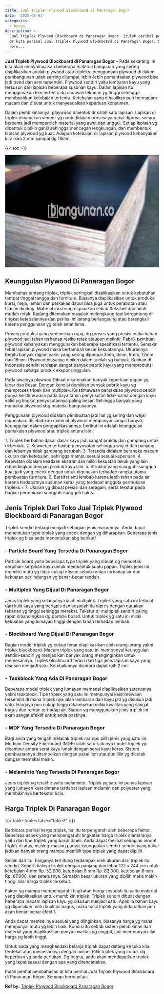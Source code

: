 ```yaml
---
title: Jual Triplek Plywood Blockboard di Panaragan Bogor
date: '2025-05-01'
categories:
  - harga
description: >-
  Jual Triplek Plywood Blockboard di Panaragan Bogor. Itulah perihal pembahasan
  dr kita perihal Jual Triplek Plywood Blockboard di Panaragan Bogor, Semoga
  berm...
---
```


**Jual Triplek Plywood Blockboard di Panaragan Bogor** – Pada sekarang ini kita akan menyampaikan beberapa material bangunan yang sering diaplikasikan adalah plywood atau tripleks. penggunaan plywood di dalam pembangunan udah serring dijumpai, lebih-lebih pemanfaatan plywood bisa jadi trend dan seni tersendiri. Plywood sendiri yaitu lembaran kayu yang tersusun dari lapisan beberapa susunan kayu. Dalam lapisan itu menggunakan lem tertentu dg dibawah tekanan yg tinggi sehingga membuahkan ketebalan tertentu. Ketebalan yang dihasilkan pun bermacam-macam dan dibuat untuk menyesuaikan keperluan konsumen.

Dalam pembikinannya, playwood dibentuk dr salah satu lapisan. Lapisan dr triplek dinamakan veneer yg nanti didalam prosesnya bakal dipress secara bersama jadi memperoleh material yang awet dan unggul. Setiap lapisan yg dibentuk dibikin ganjil sehingga mencegah lengkungan, dan membentuk lapisan plywood yg kuat. Adapun ketebalan dr lapisan plywood kebanyakan kira-kira 3 mm sampai dg 18mm.

{{< toc >}}

![Jual Triplek Plywood Blockboard di Panaragan Bogor](/images/jual-triplek-murah-02.png)

## Keunggulan Plywood Di Panaragan Bogor

Membahas tentang triplek, triplek seringkali diaplikasikan untuk kebutuhan tempat tinggal tangga dan furniture. Biasanya diaplikasikan untuk produksi kursi, meja, lemari dan perkakas dapur bisa juga untuk perabotan atau hiasan dinding. Material ini sering digunakan sebab fleksibel dan tidak mudah retak. Kadang ditemukan masalah melengkung tapi bergantung dr tingkat ketebalannya dan perihal ini jarang berlangsung atau barangkali karena penggunaan yg telah amat lama.

Proses produksi yang sedemikian rupa, dg proses yang presisi maka bahan plywood jadi tahan terhadap resiko retak ataupun melintir. Pabrik pembuat plywood kebanyakan menggunakan beberapa spesifikasi tertentu. Semakin tebal lapisan plywood maka bertambah besar kekuatannya. Ukurannya begitu banyak ragam yakni yang sering dijumpai 3mm, 6mm, 9mm, 12mm dan 18mm. Plywood biasanya dibikin dalam jumlah yg banyak. Bahkan di Indonesia sendiri terdapat sangat banyak pabrik kayu yang memproduksi plywood sebagai produk ekspor unggulan.

Pada awalnya plywood Dibuat dikarenakan banyak keperluan papan yg lebar dan besar. Dengan kondisi demikian banyak pabrik kayu yg memproses tripek dan multiplek. Keistimewaan pemakaian plywood sendiri punya keistimewaan pada daya tahan penyusutan tidak sama dengan kayu solid yg tingkat penyusutannya paling besar. Sehingga banyak yang memakai plywood sbg material bangunannya.

Penggunaan plywood didalam pembuatan jadi hal yg sering dan wajar digunakan. disebabkan material plywood mempunyai sangat banyak keunggulan dalam pengaplikasiannya. berikut ini adalah keunggulan pemakaian plywood atau triplek antara lain :

1\. Triplek berbahan dasar dasar kayu jadi sangat praktis dan gampang untuk di bentuk. 2. Keawetan terhadap penyusutan sehingga wujud dan panjang dan lebarnya tidak gampang berubah. 3. Tersedia didalam beraneka macam ukuran dan ketebalan, sehingga mampu sesuai sesuai keperluan. 4. Keawetan didalam keadaan ekstrim dan miliki kekuatan tekuk yang lain dibandingkan dengan produk kayu lain. 5. Struktur yang sungguh-sungguh kuat jadi yang cocok dengan untuk digunakan terhadap rangka utama pembuatan furniture. 6. Bersifat anti lembab karena lebih tahan pada air karena terdapatnya susunan keras yang terdapat anggota permukaan tripleks.< 7. Ukuran yg dibuat presisi dan seragam, serta tekstur pada bagian permukaan sungguh-sungguh halus.

## Jenis Triplek Dari Toko Jual Triplek Plywood Blockboard di Panaragan Bogor

Triplek sendiri terbagi menjadi sebagian jenis macamnya. Anda dapat menentukan type triplek yang cocok dengan yg diharapkan. Beberapa jenis triplek yg bisa anda menentukan sbg berikut!

### \- Particle Board Yang Tersedia Di Panaragan Bogor

Particle board yaitu beberapa type triplek yang dibuat dg mencetak serpihan-serpihan kayu untuk membentuk suatu papan. Triplek jenis ini memiliki mutu yg tidak cukup efisien sebab rentan terhadap air dan kekuatan perlindungan yg benar-benar rendah.

### \- Multiplek Yang Dijual Di Panaragan Bogor

Jenis triplek yang selanjutnya ialah multiplek. Triplek yang satu ini terbuat dari kulit kayu yang berlapis dan sesudah itu dipres dengan gunakan tekanan yg tinggi sehingga merekat. Tekstur dr multiplek sendiri paling rapat dibandingkan dg particle board. Untuk triplek yg satu ini miliki kekuatan yang lumayan tinggi dengan tahan terhadap lembab.

### \- Blockboard Yang Dijual Di Panaragan Bogor

Bagian model triplek yg cukup tenar diaplikasikan oleh orang-orang yakni triplek blockboard. Macam triplek yang satu ini mempunyai keunggulan sendiri-sendiri yg menjadikan banyak orang menginginkan untuk memesannya. Triplek blockboard terdiri dari tiga jenis lapisan kayu yang disusun menjadi satu. Ketebalannya diantara dapat raih 2 cm.

### \- Teakblock Yang Ada Di Panaragan Bogor

Beberapa model triplek yang lumayan memadai diaplikasikan seterusnya yakni teakblock. Tipe triplek yang satu ini mempunyai keistimewaan tersendiri di mana triplek nya ialah lembaran dari kayu jati yg disusun jadi satu. Hargaya pun cukup tinggi dikarenakan miliki kwalitas yang sangat bagus dan rentan terhadap air. Siapun yg menggunakan jenis triplek ini akan sangat efektif untuk anda pastinya.

### \- MDF Yang Tersedia Di Panaragan Bogor

Bagi anda yang tengah melacak triplek mampu pilih jenis yang satu ini. Medium Density Fiberboard (MDF) ialah satu-satunya model triplek yg dicampur antara serat kayu lunak dengan serat kayu keras. Sistem pembuatannya ditempelkan dengan pakai lem ataupun lilin yg dicetak dengan memakai mesin.

### \- Melaminto Yang Tersedia Di Panaragan Bogor

Jenis triplek yg terakhir yaitu melaminto. Triplek yg satu ini punya lapisan yang lumayan kuat dimana terdapat lapisan melamin dan polyester yang membikinnya bertekstur licin.

## Harga Triplek Di Panaragan Bogor

{{< table-tables table="table2" >}}

Berbicara perihal harga triplek, hal itu terpengaruh oleh beberapa faktor. Beberapa aspek yang mempengaruhi tingkatan harga triplek diantaranya yaitu dari tipe triplek yang bakal dibeli. Anda dapat melihat sebagian model triplek di atas, masing-masing punyai keunggulan sendiri-sendiri yang bakal jadikan banyak orang mampu memilih type triplek yang dapat dipilih.

Selain dari itu, harganya terhitung terdampak oleh ukuran dari triplek itu sendiri. Seperti halnya triplek dengan panjang dan lebar 122 x 244 cm untuk ketebalan 4 mm Rp. 52.000, ketebalan 6 mm Rp. 82.000, ketebalan 8 mm Rp. 87.000, dan seterusnya. Semakin besar ukuran yang dipilih maka makin tinggi nilai harga triplek tersebut.

Faktor yg mampu mempengaruhi tingkatan harga sesudah itu yaitu material yang diaplikasikan untuk membikin triplek. Triplek sendiri dibuat dengan beberapa macam lapisan kayu yg disusun menjadi satu. Apabila bahan kayu yg digunakan miliki kualitas bagus, maka hasil triplek yang didapatkan pun akan benar-benar efektif.

Anda dapat membelinya sesuai yang diinginkan, biasanya harga yg mahal mempunyai mutu yg lebih baik. Kondisi itu sebab sistem pembikinan dan material yang diaplikasikan punya kwalitas yg unggul, jadi mempunyai nilai harga yg lebih tinggi.

Untuk anda yang menghendaki belanja triplek dapat datang ke toko kita terdekat atau memesannya dengan online. Pilih triplek yang cocok dg keperluan yg anda perlukan. Dg begitu, anda akan mendapatkan triplek yang tepat sesuai dengan apa yang direncanakan.

Itulah perihal pembahasan dr kita perihal Jual Triplek Plywood Blockboard di Panaragan Bogor, Semoga bermanfaat.

**Ref by:** [Triplek Plywood Blockboard Panaragan Bogor](https://id.wikipedia.org/wiki/Triplek)
